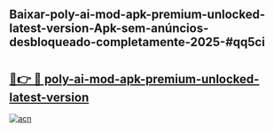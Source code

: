 ## Baixar-poly-ai-mod-apk-premium-unlocked-latest-version-Apk-sem-anúncios-desbloqueado-completamente-2025-#qq5ci

# <h2><a href="https://ainizakaria.my?title=poly-ai-mod-apk-premium-unlocked-latest-version&ref=20M">🔗👉 🔴 poly-ai-mod-apk-premium-unlocked-latest-version</a></h2>

[![acn](https://github.com/user-attachments/assets/0f9c940e-d8b0-45ae-aac7-cd30a18b3e1c)](https://ainizakaria.my?title=poly-ai-mod-apk-premium-unlocked-latest-version&ref=20M)

